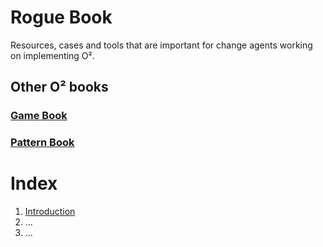 # Rogue Book

Resources, cases and tools that are important for change agents working on implementing O².

## Other O² books

### [Game Book](../Game%20Book/index.md)
### [Pattern Book](../Pattern%20Book/index.md)


# Index

1. [Introduction](introduction.md)
2. ...
3. ...